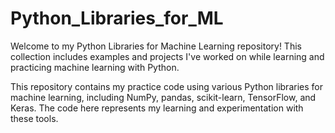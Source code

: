 # Python_Libraries_for_ML
Welcome to my Python Libraries for Machine Learning repository! This collection includes examples and projects I've worked on while learning and practicing machine learning with Python.

This repository contains my practice code using various Python libraries for machine learning, including NumPy, pandas, scikit-learn, TensorFlow, and Keras. The code here represents my learning and experimentation with these tools.

